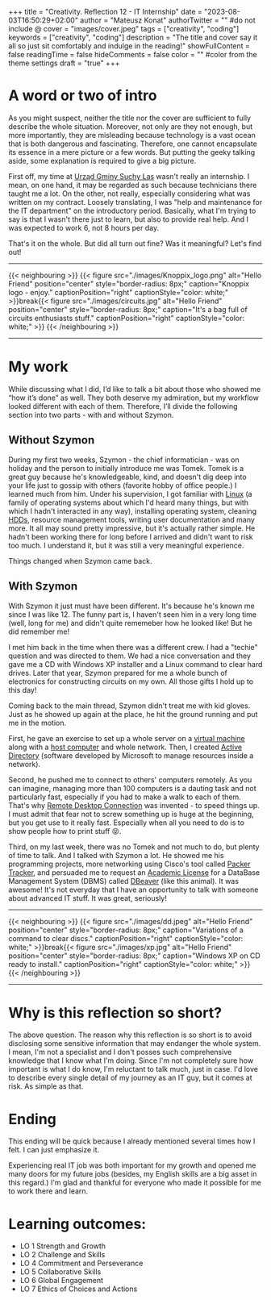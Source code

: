 +++
title = "Creativity. Reflection 12 - IT Internship"
date = "2023-08-03T16:50:29+02:00"
author = "Mateusz Konat"
authorTwitter = "" #do not include @
cover = "images/cover.jpeg"
tags = ["creativity", "coding"]
keywords = ["creativity", "coding"]
description = "The title and cover say it all so just sit comfortably and indulge in the reading!"
showFullContent = false
readingTime = false
hideComments = false
color = "" #color from the theme settings
draft = "true"
+++

# A word or two of intro
As you might suspect, neither the title nor the cover are sufficient to fully describe the whole situation. Moreover, not only are they not enough, but more importantly, they are misleading because technology is a vast ocean that is both dangerous and fascinating. Therefore, one cannot encapsulate its essence in a mere picture or a few words. But putting the geeky talking aside, some explanation is required to give a big picture.

First off, my time at [Urząd Gminy Suchy Las](https://www.suchylas.pl) wasn't really an internship. I mean, on one hand, it may be regarded as such because technicians there taught me a lot. On the other, not really, especially considering what was written on my contract. Loosely translating, I was "help and maintenance for the IT department" on the introductory period. Basically, what I'm trying to say is that I wasn't there just to learn, but also to provide real help. And I was expected to work 6, not 8 hours per day.

That's it on the whole. But did all turn out fine? Was it meaningful? Let's find out!

***
{{< neighbouring >}}
{{< figure src="./images/Knoppix_logo.png" alt="Hello Friend" position="center" style="border-radius: 8px;" caption="Knoppix logo - enjoy." captionPosition="right" captionStyle="color: white;" >}}break{{< figure src="./images/circuits.jpg" alt="Hello Friend" position="center" style="border-radius: 8px;" caption="It's a bag full of circuits enthusiasts stuff." captionPosition="right" captionStyle="color: white;" >}}
{{< /neighbouring >}}
***

# My work
While discussing what I did, I’d like to talk a bit about those who showed me “how it’s done” as well. They both deserve my admiration, but my workflow looked different with each of them. Therefore, I’ll divide the following section into two parts - with and without Szymon.

## Without Szymon
During my first two weeks, Szymon - the chief informatician - was on holiday and the person to initially introduce me was Tomek. Tomek is a great guy because he's knowledgeable, kind, and doesn't dig deep into your life just to gossip with others (favorite hobby of office people.) I learned much from him. Under his supervision, I got familiar with [Linux](https://en.wikipedia.org/wiki/Linux) (a family of operating systems about which I'd heard many things, but with which I hadn't interacted in any way), installing operating system, cleaning [HDDs](https://en.wikipedia.org/wiki/Hard_disk_drive), resource management tools, writing user documentation and many more. It all may sound pretty impressive, but it's actually rather simple. He hadn't been working there for long before I arrived and didn't want to risk too much. I understand it, but it was still a very meaningful experience.

Things changed when Szymon came back.

## With Szymon
With Szymon it just must have been different. It's because he's known me since I was like 12. The funny part is, I haven't seen him in a very long time (well, long for me) and didn't quite rememeber how he looked like! But he did remember me!

I met him back in the time when there was a different crew. I had a "techie" question and was directed to them. We had a nice conversation and they gave me a CD with Windows XP installer and a Linux command to clear hard drives. Later that year, Szymon prepared for me a whole bunch of electronics for constructing circuits on my own. All those gifts I hold up to this day!

Coming back to the main thread, Szymon didn't treat me with kid gloves. Just as he showed up again at the place, he hit the ground running and put me in the motion.

First, he gave an exercise to set up a whole server on a [virtual machine](https://en.wikipedia.org/wiki/Virtual_machine) along with a [host computer](https://en.wikipedia.org/wiki/Host_(network)) and whole network. Then, I created [Active Directory](https://learn.microsoft.com/en-us/windows-server/identity/ad-ds/get-started/virtual-dc/active-directory-domain-services-overview) (software developed by Microsoft to manage resources inside a network).

Second, he pushed me to connect to others' computers remotely. As you can imagine, managing more than 100 computers is a dauting task and not particularly fast, especially if you had to make a walk to each of them. That's why [Remote Desktop Connection](https://support.microsoft.com/en-us/windows/how-to-use-remote-desktop-5fe128d5-8fb1-7a23-3b8a-41e636865e8c) was invented - to speed things up. I must admit that fear not to screw something up is huge at the beginning, but you get use to it really fast. Especially when all you need to do is to show people how to print stuff :stuck_out_tongue_closed_eyes:.

Third, on my last week, there was no Tomek and not much to do, but plenty of time to talk. And I talked with Szymon a lot. He showed me his programming projects, more networking using Cisco's tool called [Packer Tracker](https://www.netacad.com/courses/packet-tracer), and persuaded me to request an [Academic License](https://dbeaver.com/academic-license/) for a DataBase Management System (DBMS) called [DBeaver](https://dbeaver.com) (like this animal). It was awesome! It's not everyday that I have an opportunity to talk with someone about advanced IT stuff. It was great, seriously!

***
{{< neighbouring >}}
{{< figure src="./images/dd.jpeg" alt="Hello Friend" position="center" style="border-radius: 8px;" caption="Variations of a command to clear discs." captionPosition="right" captionStyle="color: white;" >}}break{{< figure src="./images/xp.jpg" alt="Hello Friend" position="center" style="border-radius: 8px;" caption="Windows XP on CD ready to install." captionPosition="right" captionStyle="color: white;" >}}
{{< /neighbouring >}}
***

# Why is this reflection so short?
The above question. The reason why this reflection is so short is to avoid disclosing some sensitive information that may endanger the whole system. I mean, I'm not a specialist and I don't posses such comprehensive knowledge that I know what I'm doing. Since I'm not completely sure how important is what I do know, I'm reluctant to talk much, just in case. I'd love to describe every single detail of my journey as an IT guy, but it comes at risk. As simple as that.

# Ending
This ending will be quick because I already mentioned several times how I felt. I can just emphasize it.

Experiencing real IT job was both important for my growth and opened me many doors for my future jobs (besides, my English skills are a big asset in this regard.) I'm glad and thankful for everyone who made it possible for me to work there and learn.

# Learning outcomes:
- LO 1 Strength and Growth
- LO 2 Challenge and Skills
- LO 4 Commitment and Perseverance
- LO 5 Collaborative Skills
- LO 6 Global Engagement
- LO 7 Ethics of Choices and Actions
